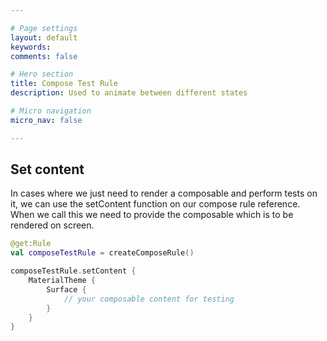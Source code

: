 ```yaml
---

# Page settings
layout: default
keywords:
comments: false

# Hero section
title: Compose Test Rule
description: Used to animate between different states

# Micro navigation
micro_nav: false

---
```


## Set content

In cases where we just need to render a composable and perform tests on it, we can use the setContent function on our compose rule reference. When we call this we need to provide the composable which is to be rendered on screen.

```kotlin
@get:Rule
val composeTestRule = createComposeRule()

composeTestRule.setContent {
    MaterialTheme {
        Surface {
            // your composable content for testing
        }
    }
}
```
